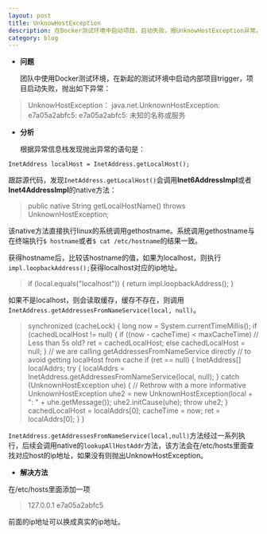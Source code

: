 ```yaml
---
layout: post
title: UnknowHostException
description: 在Docker测试环境中启动项目，启动失败，报UnknowHostException异常。
category: blog
---
```


+ **问题**

  团队中使用Docker测试环境，在新起的测试环境中启动内部项目trigger，项目启动失败，抛出如下异常：

>	UnknowHostException：
	java.net.UnknownHostException: e7a05a2abfc5: e7a05a2abfc5: 未知的名称或服务


+ **分析**

  根据异常信息栈发现抛出异常的语句是：

`InetAddress localHost = InetAddress.getLocalHost();`
 
跟踪源代码，发现`InetAddress.getLocalHost()`会调用**Inet6AddressImpl**或者**Inet4AddressImpl**的native方法：

> 	public native String getLocalHostName() throws UnknownHostException;

该native方法直接执行linux的系统调用gethostname。系统调用gethostname与在终端执行`$ hostname`或者`$ cat /etc/hostname`的结果一致。

获得hostname后，比较该hostname的值，如果为localhost，则执行`impl.loopbackAddress();`获得localhost对应的ip地址。

>	if (local.equals("localhost")) {
                return impl.loopbackAddress();
            }


如果不是localhost，则会读取缓存，缓存不存在，则调用`InetAddress.getAddressesFromNameService(local, null)`。

>	synchronized (cacheLock) {
                long now = System.currentTimeMillis();
                if (cachedLocalHost != null) {
                    if ((now - cacheTime) < maxCacheTime) // Less than 5s old?
                        ret = cachedLocalHost;
                    else
                        cachedLocalHost = null;
                }
                // we are calling getAddressesFromNameService directly
                // to avoid getting localHost from cache
                if (ret == null) {
                    InetAddress[] localAddrs;
                    try {
                        localAddrs =
                            InetAddress.getAddressesFromNameService(local, null);
                    } catch (UnknownHostException uhe) {
                        // Rethrow with a more informative 
			UnknownHostException uhe2 =
                            new UnknownHostException(local + ": " +
                                                     uhe.getMessage());
                        uhe2.initCause(uhe);
                        throw uhe2;
                    }
                    cachedLocalHost = localAddrs[0];
                    cacheTime = now;
                    ret = localAddrs[0];
                }
            }


`InetAddress.getAddressesFromNameService(local,null)`方法经过一系列执行，后续会调用native的`lookupAllHostAddr`方法，该方法会在/etc/hosts里面查找对应host的ip地址，如果没有则抛出UnknowHostException。

+ **解决方法**

在/etc/hosts里面添加一项

>	127.0.0.1 e7a05a2abfc5

前面的ip地址可以换成真实的ip地址。

